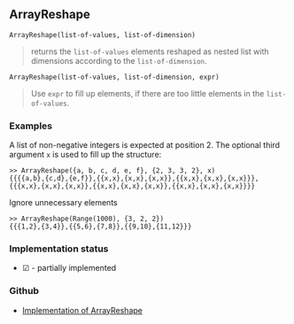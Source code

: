 ## ArrayReshape

``` 
ArrayReshape(list-of-values, list-of-dimension)
```

> returns the `list-of-values` elements reshaped as nested list with dimensions according to the `list-of-dimension`.
	
```
ArrayReshape(list-of-values, list-of-dimension, expr)
```

> Use `expr` to fill up elements, if there are too little elements in the `list-of-values`.
 

### Examples

A list of non-negative integers is expected at position 2. The optional  third argument `x` is used to fill up the structure:

```
>> ArrayReshape({a, b, c, d, e, f}, {2, 3, 3, 2}, x)
{{{{a,b},{c,d},{e,f}},{{x,x},{x,x},{x,x}},{{x,x},{x,x},{x,x}}},{{{x,x},{x,x},{x,x}},{{x,x},{x,x},{x,x}},{{x,x},{x,x},{x,x}}}}
```

Ignore unnecessary elements

```
>> ArrayReshape(Range(1000), {3, 2, 2})
{{{1,2},{3,4}},{{5,6},{7,8}},{{9,10},{11,12}}}
```

 
 






### Implementation status

* &#x2611; - partially implemented

### Github

* [Implementation of ArrayReshape](https://github.com/axkr/symja_android_library/blob/master/symja_android_library/matheclipse-core/src/main/java/org/matheclipse/core/builtin/TensorFunctions.java#L103) 
